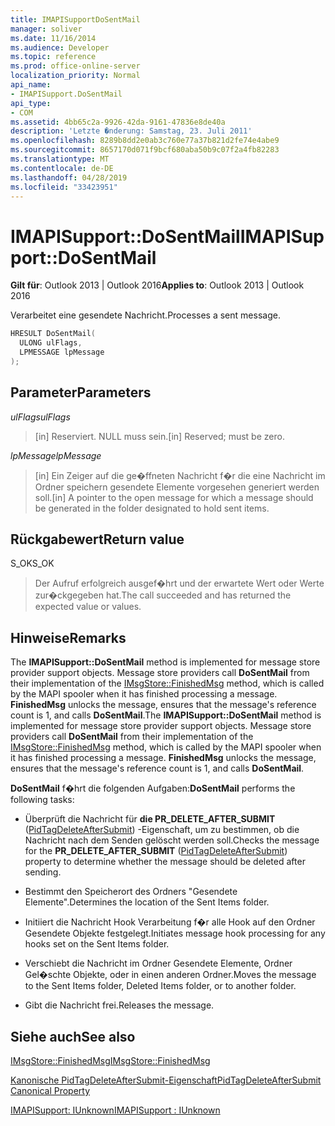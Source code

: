 ```yaml
---
title: IMAPISupportDoSentMail
manager: soliver
ms.date: 11/16/2014
ms.audience: Developer
ms.topic: reference
ms.prod: office-online-server
localization_priority: Normal
api_name:
- IMAPISupport.DoSentMail
api_type:
- COM
ms.assetid: 4bb65c2a-9926-42da-9161-47836e8de40a
description: 'Letzte �nderung: Samstag, 23. Juli 2011'
ms.openlocfilehash: 8289b8dd2e0ab3c760e77a37b821d2fe74e4abe9
ms.sourcegitcommit: 8657170d071f9bcf680aba50b9c07f2a4fb82283
ms.translationtype: MT
ms.contentlocale: de-DE
ms.lasthandoff: 04/28/2019
ms.locfileid: "33423951"
---
```

# <a name="imapisupportdosentmail"></a><span data-ttu-id="1f5ed-103">IMAPISupport::DoSentMail</span><span class="sxs-lookup"><span data-stu-id="1f5ed-103">IMAPISupport::DoSentMail</span></span>

  
  
<span data-ttu-id="1f5ed-104">**Gilt für**: Outlook 2013 | Outlook 2016</span><span class="sxs-lookup"><span data-stu-id="1f5ed-104">**Applies to**: Outlook 2013 | Outlook 2016</span></span> 
  
<span data-ttu-id="1f5ed-105">Verarbeitet eine gesendete Nachricht.</span><span class="sxs-lookup"><span data-stu-id="1f5ed-105">Processes a sent message.</span></span>
  
```cpp
HRESULT DoSentMail(
  ULONG ulFlags,
  LPMESSAGE lpMessage
);
```

## <a name="parameters"></a><span data-ttu-id="1f5ed-106">Parameter</span><span class="sxs-lookup"><span data-stu-id="1f5ed-106">Parameters</span></span>

 <span data-ttu-id="1f5ed-107">_ulFlags_</span><span class="sxs-lookup"><span data-stu-id="1f5ed-107">_ulFlags_</span></span>
  
> <span data-ttu-id="1f5ed-108">[in] Reserviert. NULL muss sein.</span><span class="sxs-lookup"><span data-stu-id="1f5ed-108">[in] Reserved; must be zero.</span></span>
    
 <span data-ttu-id="1f5ed-109">_lpMessage_</span><span class="sxs-lookup"><span data-stu-id="1f5ed-109">_lpMessage_</span></span>
  
> <span data-ttu-id="1f5ed-110">[in] Ein Zeiger auf die ge�ffneten Nachricht f�r die eine Nachricht im Ordner speichern gesendete Elemente vorgesehen generiert werden soll.</span><span class="sxs-lookup"><span data-stu-id="1f5ed-110">[in] A pointer to the open message for which a message should be generated in the folder designated to hold sent items.</span></span>
    
## <a name="return-value"></a><span data-ttu-id="1f5ed-111">Rückgabewert</span><span class="sxs-lookup"><span data-stu-id="1f5ed-111">Return value</span></span>

<span data-ttu-id="1f5ed-112">S_OK</span><span class="sxs-lookup"><span data-stu-id="1f5ed-112">S_OK</span></span> 
  
> <span data-ttu-id="1f5ed-113">Der Aufruf erfolgreich ausgef�hrt und der erwartete Wert oder Werte zur�ckgegeben hat.</span><span class="sxs-lookup"><span data-stu-id="1f5ed-113">The call succeeded and has returned the expected value or values.</span></span>
    
## <a name="remarks"></a><span data-ttu-id="1f5ed-114">Hinweise</span><span class="sxs-lookup"><span data-stu-id="1f5ed-114">Remarks</span></span>

<span data-ttu-id="1f5ed-p101">The **IMAPISupport::DoSentMail** method is implemented for message store provider support objects. Message store providers call **DoSentMail** from their implementation of the [IMsgStore::FinishedMsg](imsgstore-finishedmsg.md) method, which is called by the MAPI spooler when it has finished processing a message. **FinishedMsg** unlocks the message, ensures that the message's reference count is 1, and calls **DoSentMail**.</span><span class="sxs-lookup"><span data-stu-id="1f5ed-p101">The **IMAPISupport::DoSentMail** method is implemented for message store provider support objects. Message store providers call **DoSentMail** from their implementation of the [IMsgStore::FinishedMsg](imsgstore-finishedmsg.md) method, which is called by the MAPI spooler when it has finished processing a message. **FinishedMsg** unlocks the message, ensures that the message's reference count is 1, and calls **DoSentMail**.</span></span>
  
 <span data-ttu-id="1f5ed-118">**DoSentMail** f�hrt die folgenden Aufgaben:</span><span class="sxs-lookup"><span data-stu-id="1f5ed-118">**DoSentMail** performs the following tasks:</span></span> 
  
- <span data-ttu-id="1f5ed-119">Überprüft die Nachricht für **die PR_DELETE_AFTER_SUBMIT** ([PidTagDeleteAfterSubmit](pidtagdeleteaftersubmit-canonical-property.md)) -Eigenschaft, um zu bestimmen, ob die Nachricht nach dem Senden gelöscht werden soll.</span><span class="sxs-lookup"><span data-stu-id="1f5ed-119">Checks the message for the **PR_DELETE_AFTER_SUBMIT** ([PidTagDeleteAfterSubmit](pidtagdeleteaftersubmit-canonical-property.md)) property to determine whether the message should be deleted after sending.</span></span>
    
- <span data-ttu-id="1f5ed-120">Bestimmt den Speicherort des Ordners "Gesendete Elemente".</span><span class="sxs-lookup"><span data-stu-id="1f5ed-120">Determines the location of the Sent Items folder.</span></span>
    
- <span data-ttu-id="1f5ed-121">Initiiert die Nachricht Hook Verarbeitung f�r alle Hook auf den Ordner Gesendete Objekte festgelegt.</span><span class="sxs-lookup"><span data-stu-id="1f5ed-121">Initiates message hook processing for any hooks set on the Sent Items folder.</span></span>
    
- <span data-ttu-id="1f5ed-122">Verschiebt die Nachricht im Ordner Gesendete Elemente, Ordner Gel�schte Objekte, oder in einen anderen Ordner.</span><span class="sxs-lookup"><span data-stu-id="1f5ed-122">Moves the message to the Sent Items folder, Deleted Items folder, or to another folder.</span></span>
    
- <span data-ttu-id="1f5ed-123">Gibt die Nachricht frei.</span><span class="sxs-lookup"><span data-stu-id="1f5ed-123">Releases the message.</span></span>
    
## <a name="see-also"></a><span data-ttu-id="1f5ed-124">Siehe auch</span><span class="sxs-lookup"><span data-stu-id="1f5ed-124">See also</span></span>



[<span data-ttu-id="1f5ed-125">IMsgStore::FinishedMsg</span><span class="sxs-lookup"><span data-stu-id="1f5ed-125">IMsgStore::FinishedMsg</span></span>](imsgstore-finishedmsg.md)
  
[<span data-ttu-id="1f5ed-126">Kanonische PidTagDeleteAfterSubmit-Eigenschaft</span><span class="sxs-lookup"><span data-stu-id="1f5ed-126">PidTagDeleteAfterSubmit Canonical Property</span></span>](pidtagdeleteaftersubmit-canonical-property.md)
  
[<span data-ttu-id="1f5ed-127">IMAPISupport: IUnknown</span><span class="sxs-lookup"><span data-stu-id="1f5ed-127">IMAPISupport : IUnknown</span></span>](imapisupportiunknown.md)

